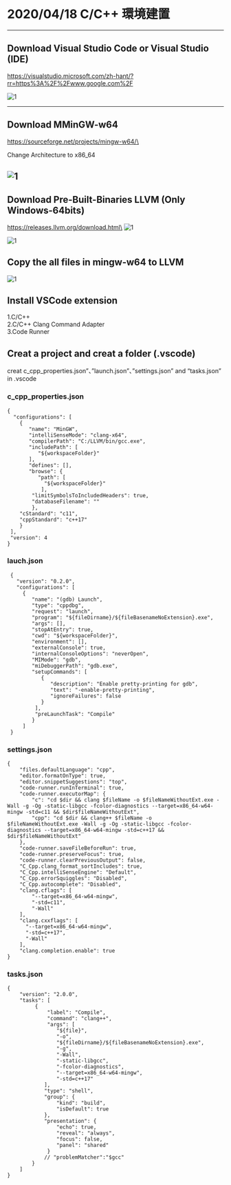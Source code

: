 # 2020/04/18 C/C++ 環境建置
---
## Download Visual Studio Code or Visual Studio (IDE)
https://visualstudio.microsoft.com/zh-hant/?rr=https%3A%2F%2Fwww.google.com%2F


![1](\figure\1.png) 

---
## Download MMinGW-w64
https://sourceforge.net/projects/mingw-w64/\

Change Architecture to x86_64

![1](\figure\2.png) 
---
   
## Download Pre-Built-Binaries LLVM (Only Windows-64bits) 
https://releases.llvm.org/download.html\
![1](\figure\3.png)

![1](\figure\4.png)

## Copy the all files in mingw-w64 to LLVM

![1](\figure\5.png)


## Install VSCode extension 
1.C/C++\
2.C/C++ Clang Command Adapter\
3.Code Runner

## Creat a project and creat a folder (.vscode)
creat c_cpp_properties.json”、”launch.json”、”settings.json” and “tasks.json” in .vscode

### c_cpp_properties.json
    {
      "configurations": [
        {
           "name": "MinGW",
           "intelliSenseMode": "clang-x64",
           "compilerPath": "C:/LLVM/bin/gcc.exe",
           "includePath": [
              "${workspaceFolder}"
           ],
           "defines": [],
           "browse": {
              "path": [
                "${workspaceFolder}"
               ],
            "limitSymbolsToIncludedHeaders": true,
            "databaseFilename": ""
            },
        "cStandard": "c11",
        "cppStandard": "c++17"
        }
     ],
     "version": 4
    }

 ### lauch.json
     {
       "version": "0.2.0",
       "configurations": [
         {
            "name": "(gdb) Launch", 
            "type": "cppdbg", 
            "request": "launch",
            "program": "${fileDirname}/${fileBasenameNoExtension}.exe", 
            "args": [], 
            "stopAtEntry": true,
            "cwd": "${workspaceFolder}",
            "environment": [],
            "externalConsole": true, 
            "internalConsoleOptions": "neverOpen",
            "MIMode": "gdb",
            "miDebuggerPath": "gdb.exe", 
            "setupCommands": [ 
               {
                  "description": "Enable pretty-printing for gdb",
                  "text": "-enable-pretty-printing",
                  "ignoreFailures": false
               }
             ],
             "preLaunchTask": "Compile" 
            }
         ]
     }

### settings.json
    {
        "files.defaultLanguage": "cpp", 
        "editor.formatOnType": true, 
        "editor.snippetSuggestions": "top",
        "code-runner.runInTerminal": true,
        "code-runner.executorMap": {
            "c": "cd $dir && clang $fileName -o $fileNameWithoutExt.exe -Wall -g -Og -static-libgcc -fcolor-diagnostics --target=x86_64-w64-mingw -std=c11 && $dir$fileNameWithoutExt",
            "cpp": "cd $dir && clang++ $fileName -o $fileNameWithoutExt.exe -Wall -g -Og -static-libgcc -fcolor-diagnostics --target=x86_64-w64-mingw -std=c++17 && $dir$fileNameWithoutExt"
        }, 
        "code-runner.saveFileBeforeRun": true, 
        "code-runner.preserveFocus": true, 
        "code-runner.clearPreviousOutput": false, 
        "C_Cpp.clang_format_sortIncludes": true,
        "C_Cpp.intelliSenseEngine": "Default", 
        "C_Cpp.errorSquiggles": "Disabled", 
        "C_Cpp.autocomplete": "Disabled",
        "clang.cflags": [
            "--target=x86_64-w64-mingw",
            "-std=c11",
            "-Wall"
        ],
        "clang.cxxflags": [ 
          "--target=x86_64-w64-mingw",
          "-std=c++17",
          "-Wall"
        ],
        "clang.completion.enable": true 
    }
### tasks.json
    {
        "version": "2.0.0",
        "tasks": [
             {
                 "label": "Compile", 
                 "command": "clang++", 
                 "args": [
                    "${file}",
                    "-o",
                    "${fileDirname}/${fileBasenameNoExtension}.exe",
                    "-g", 
                    "-Wall",
                    "-static-libgcc",
                    "-fcolor-diagnostics",
                    "--target=x86_64-w64-mingw", 
                    "-std=c++17" 
                ], 
                "type": "shell", 
                "group": {
                    "kind": "build",
                    "isDefault": true 
                },
                "presentation": {
                    "echo": true,
                    "reveal": "always", 
                    "focus": false, 
                    "panel": "shared" 
                 }
                // "problemMatcher":"$gcc" 
            }
        ]
    }